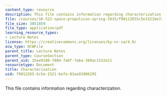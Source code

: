 ```yaml
---
content_type: resource
description: This file contains information regarding characterization.
file: /courses/16-522-space-propulsion-spring-2015/f90122655c5e1521be7a83aa91906295_MIT16_522S15_Charac.pdf
file_size: 3851859
file_type: application/pdf
learning_resource_types:
- Lecture Notes
license: https://creativecommons.org/licenses/by-nc-sa/4.0/
ocw_type: OCWFile
parent_title: Lecture Notes
parent_type: CourseSection
parent_uid: 35ee9188-780d-7a6f-7a6a-369ac1532e11
resourcetype: Document
title: Characterization
uid: f9012265-5c5e-1521-be7a-83aa91906295
---
```

This file contains information regarding characterization.